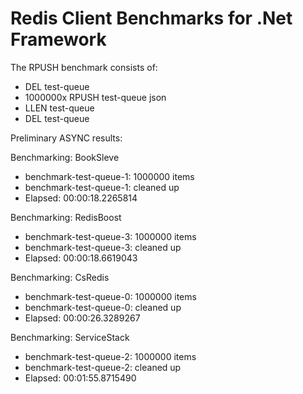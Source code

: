 Redis Client Benchmarks for .Net Framework
=====================

The RPUSH benchmark consists of:
- DEL test-queue
- 1000000x RPUSH test-queue json
- LLEN test-queue
- DEL test-queue

Preliminary ASYNC results:

Benchmarking: BookSleve
- benchmark-test-queue-1: 1000000 items
- benchmark-test-queue-1: cleaned up
- Elapsed: 00:00:18.2265814

Benchmarking: RedisBoost
- benchmark-test-queue-3: 1000000 items
- benchmark-test-queue-3: cleaned up
- Elapsed: 00:00:18.6619043

Benchmarking: CsRedis
- benchmark-test-queue-0: 1000000 items
- benchmark-test-queue-0: cleaned up
- Elapsed: 00:00:26.3289267

Benchmarking: ServiceStack
- benchmark-test-queue-2: 1000000 items
- benchmark-test-queue-2: cleaned up
- Elapsed: 00:01:55.8715490

